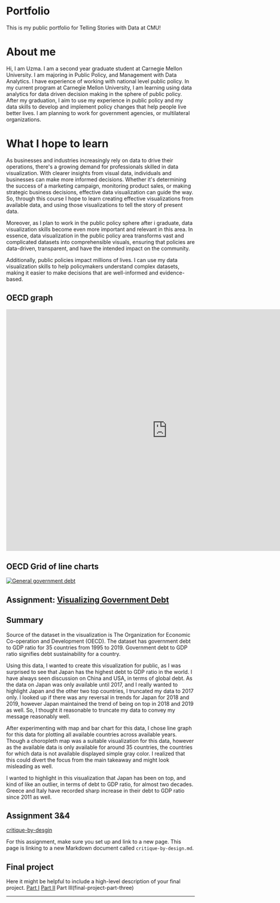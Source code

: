 
# Portfolio
This is my public portfolio for Telling Stories with Data at CMU! 

# About me
Hi, I am Uzma. I am a second year graduate student at Carnegie Mellon University. I am majoring in Public Policy, and Management with Data Analytics. I have experience of working with national level public policy. In my current program at Carnegie Mellon University, I am learning using data analytics for data driven decision making in the sphere of public policy. After my graduation, I aim to use my experience in public policy and my data skills to develop and implement policy changes that help people live better lives. I am planning to work for government agencies, or multilateral organizations.


# What I hope to learn
As businesses and industries increasingly rely on data to drive their operations, there's a growing demand for professionals skilled in data visualization. With clearer insights from visual data, individuals and businesses can make more informed decisions. Whether it's determining the success of a marketing campaign, monitoring product sales, or making strategic business decisions, effective data visualization can guide the way. So, through this course I hope to learn creating effective visualizations from available data, and using those visualizations to tell the story of present data.

Moreover, as I plan to work in the public policy sphere after i graduate, data visualization skills become even more important and relevant in this area. In essence, data visualization in the public policy area transforms vast and complicated datasets into comprehensible visuals, ensuring that policies are data-driven, transparent, and have the intended impact on the community.

Additionally, public policies impact millions of lives. I can use my data visualization skills to help policymakers understand complex datasets, making it easier to make decisions that are well-informed and evidence-based.


## OECD graph 
<iframe src="https://data.oecd.org/chart/7fbc" width="860" height="645" style="border: 0" mozallowfullscreen="true" webkitallowfullscreen="true" allowfullscreen="true"><a href="https://data.oecd.org/chart/7fbc" target="_blank">OECD Chart: General government debt, Total, % of GDP, Annual, 2021</a></iframe>

## OECD Grid of line charts

<div class='tableauPlaceholder' id='viz1699416800317' style='position: relative'><noscript><a href='#'><img alt='General government debt  'src='https:&#47;&#47;public.tableau.com&#47;static&#47;images&#47;OE&#47;OECDGovernmentdebttoGDPRatio&#47;Sheet1&#47;1_rss.png' style='border: none' /></a></noscript><object class='tableauViz'  style='display:none;'><param name='host_url' value='https%3A%2F%2Fpublic.tableau.com%2F' /> <param name='embed_code_version' value='3' /> <param name='site_root' value='' /><param name='name' value='OECDGovernmentdebttoGDPRatio&#47;Sheet1' /><param name='tabs' value='no' /><param name='toolbar' value='yes' /><param name='static_image'value='https:&#47;&#47;public.tableau.com&#47;static&#47;images&#47;OE&#47;OECDGovernmentdebttoGDPRatio&#47;Sheet1&#47;1.png' /> <param name='animate_transition' value='yes' /><param name='display_static_image' value='yes' /><param name='display_spinner' value='yes' /><param name='display_overlay' value='yes' /><param name='display_count' value='yes' /><param name='language' value='en-US' /><param name='filter' value='publish=yes' /></object></div> <script type='text/javascript'>            var divElement = document.getElementById('viz1699416800317');                    
var vizElement = divElement.getElementsByTagName('object')[0];                  
vizElement.style.width='100%';vizElement.style.height=(divElement.offsetWidth*0.75)+'px';                    
var scriptElement = document.createElement('script'); scriptElement.src = 'https://public.tableau.com/javascripts/api/viz_v1.js';    vizElement.parentNode.insertBefore(scriptElement, vizElement);</script>


## Assignment: [Visualizing Government Debt](visualizing-government-debt)

## Summary
Source of the dataset in the visualization is The Organization for Economic Co-operation and Development (OECD). The dataset has government debt to GDP ratio for 35 countries from 1995 to 2019. Government debt to GDP ratio signifies debt sustainability for a country. 

Using this data, I wanted to create this visualization for public, as I was surprised to see that Japan has the highest debt to GDP ratio in the world. I have always seen discussion on China and USA, in terms of global debt. As the data on Japan was only available until 2017, and I really wanted to highlight Japan and the other two top countries, I truncated my data to 2017 only. I looked up if there was any reversal in trends for Japan for 2018 and 2019, however Japan maintained the trend of being on top in 2018 and 2019 as well. So, I thought it reasonable to truncate my data to convey my message reasonably well. 

After experimenting with map and bar chart for this data, I chose line graph for this data for plotting all available countries across available years. Though a choropleth map was a suitable visualization for this data, however as the available data is only available for around 35 countries, the countries for which data is not available displayed simple gray color. I realized that this could divert the focus from the main takeaway and might look misleading as well. 

I wanted to highlight in this visualization that Japan has been on top, and kind of like an outlier, in terms of debt to GDP ratio, for almost two decades. Greece and Italy have recorded sharp increase in their debt to GDP ratio since 2011 as well.





## Assignment 3&4
[critique-by-desgin](critique-by-design.md)





For this assignment, make sure you set up and link to a new page.  This page is linking to a new Markdown document called `critique-by-design.md`.  

## Final project
Here it might be helpful to include a high-level description of your final project. 
[Part I](final-project-part-one)
[Part II](final-project-part-two)
Part III(final-project-part-three)


---
